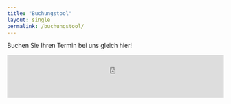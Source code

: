 ```yaml
---
title: "Buchungstool"
layout: single
permalink: /buchungstool/
---
```

Buchen Sie Ihren Termin bei uns gleich hier!
<iframe src="https://bacherplatz.vet-booking.net" width="100%" height="100" style="border:0;" allowfullscreen="" loading="eager" scrolling="no" referrerpolicy="no-referrer-when-downgrade"></iframe>